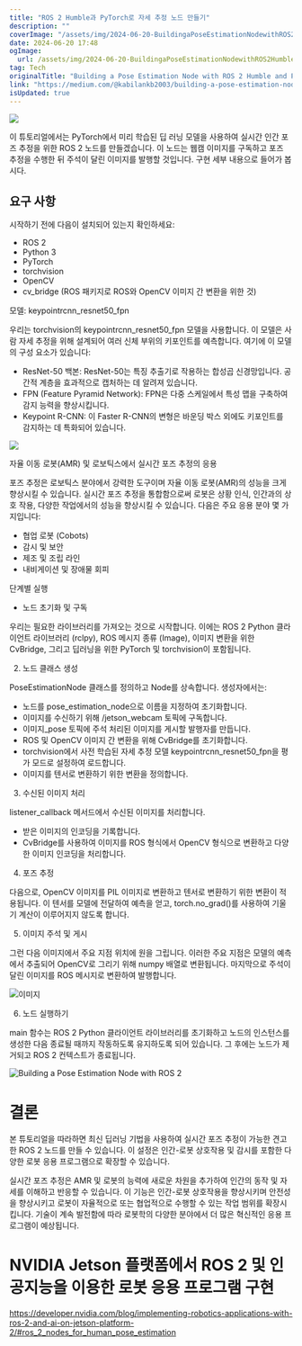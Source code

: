 ```yaml
---
title: "ROS 2 Humble과 PyTorch로 자세 추정 노드 만들기"
description: ""
coverImage: "/assets/img/2024-06-20-BuildingaPoseEstimationNodewithROS2HumbleandPyTorch_0.png"
date: 2024-06-20 17:48
ogImage:
  url: /assets/img/2024-06-20-BuildingaPoseEstimationNodewithROS2HumbleandPyTorch_0.png
tag: Tech
originalTitle: "Building a Pose Estimation Node with ROS 2 Humble and PyTorch"
link: "https://medium.com/@kabilankb2003/building-a-pose-estimation-node-with-ros-2-hu-and-pytorch-0d6a4b71f620"
isUpdated: true
---
```


<img src="/assets/img/2024-06-20-BuildingaPoseEstimationNodewithROS2HumbleandPyTorch_0.png" />

이 튜토리얼에서는 PyTorch에서 미리 학습된 딥 러닝 모델을 사용하여 실시간 인간 포즈 추정을 위한 ROS 2 노드를 만들겠습니다. 이 노드는 웹캠 이미지를 구독하고 포즈 추정을 수행한 뒤 주석이 달린 이미지를 발행할 것입니다. 구현 세부 내용으로 들어가 봅시다.

## 요구 사항

시작하기 전에 다음이 설치되어 있는지 확인하세요:

<!-- cozy-coder - 수평 -->

<ins class="adsbygoogle"
     style="display:block"
     data-ad-client="ca-pub-4877378276818686"
     data-ad-slot="1107185301"
     data-ad-format="auto"
     data-full-width-responsive="true"></ins>

<script>
     (adsbygoogle = window.adsbygoogle || []).push({});
</script>

- ROS 2
- Python 3
- PyTorch
- torchvision
- OpenCV
- cv_bridge (ROS 패키지로 ROS와 OpenCV 이미지 간 변환을 위한 것)

모델: keypointrcnn_resnet50_fpn

우리는 torchvision의 keypointrcnn_resnet50_fpn 모델을 사용합니다. 이 모델은 사람 자세 추정을 위해 설계되어 여러 신체 부위의 키포인트를 예측합니다. 여기에 이 모델의 구성 요소가 있습니다:

- ResNet-50 백본: ResNet-50는 특징 추출기로 작용하는 합성곱 신경망입니다. 공간적 계층을 효과적으로 캡처하는 데 알려져 있습니다.
- FPN (Feature Pyramid Network): FPN은 다중 스케일에서 특성 맵을 구축하여 감지 능력을 향상시킵니다.
- Keypoint R-CNN: 이 Faster R-CNN의 변형은 바운딩 박스 외에도 키포인트를 감지하는 데 특화되어 있습니다.

<!-- cozy-coder - 수평 -->

<ins class="adsbygoogle"
     style="display:block"
     data-ad-client="ca-pub-4877378276818686"
     data-ad-slot="1107185301"
     data-ad-format="auto"
     data-full-width-responsive="true"></ins>

<script>
     (adsbygoogle = window.adsbygoogle || []).push({});
</script>

<img src="https://miro.medium.com/v2/resize:fit:1400/1*LbBdaJJRpnNGRLdKExdzdw.gif" />

자율 이동 로봇(AMR) 및 로보틱스에서 실시간 포즈 추정의 응용

포즈 추정은 로보틱스 분야에서 강력한 도구이며 자율 이동 로봇(AMR)의 성능을 크게 향상시킬 수 있습니다. 실시간 포즈 추정을 통합함으로써 로봇은 상황 인식, 인간과의 상호 작용, 다양한 작업에서의 성능을 향상시킬 수 있습니다. 다음은 주요 응용 분야 몇 가지입니다:

- 협업 로봇 (Cobots)
- 감시 및 보안
- 제조 및 조립 라인
- 내비게이션 및 장애물 회피

<!-- cozy-coder - 수평 -->

<ins class="adsbygoogle"
     style="display:block"
     data-ad-client="ca-pub-4877378276818686"
     data-ad-slot="1107185301"
     data-ad-format="auto"
     data-full-width-responsive="true"></ins>

<script>
     (adsbygoogle = window.adsbygoogle || []).push({});
</script>

단계별 실행

- 노드 초기화 및 구독

우리는 필요한 라이브러리를 가져오는 것으로 시작합니다. 이에는 ROS 2 Python 클라이언트 라이브러리 (rclpy), ROS 메시지 종류 (Image), 이미지 변환을 위한 CvBridge, 그리고 딥러닝을 위한 PyTorch 및 torchvision이 포함됩니다.

2. 노드 클래스 생성

<!-- cozy-coder - 수평 -->

<ins class="adsbygoogle"
     style="display:block"
     data-ad-client="ca-pub-4877378276818686"
     data-ad-slot="1107185301"
     data-ad-format="auto"
     data-full-width-responsive="true"></ins>

<script>
     (adsbygoogle = window.adsbygoogle || []).push({});
</script>

PoseEstimationNode 클래스를 정의하고 Node를 상속합니다. 생성자에서는:

- 노드를 pose_estimation_node으로 이름을 지정하여 초기화합니다.
- 이미지를 수신하기 위해 /jetson_webcam 토픽에 구독합니다.
- 이미지\_pose 토픽에 주석 처리된 이미지를 게시할 발행자를 만듭니다.
- ROS 및 OpenCV 이미지 간 변환을 위해 CvBridge를 초기화합니다.
- torchvision에서 사전 학습된 자세 추정 모델 keypointrcnn_resnet50_fpn을 평가 모드로 설정하여 로드합니다.
- 이미지를 텐서로 변환하기 위한 변환을 정의합니다.

3. 수신된 이미지 처리

listener_callback 메서드에서 수신된 이미지를 처리합니다.

<!-- cozy-coder - 수평 -->

<ins class="adsbygoogle"
     style="display:block"
     data-ad-client="ca-pub-4877378276818686"
     data-ad-slot="1107185301"
     data-ad-format="auto"
     data-full-width-responsive="true"></ins>

<script>
     (adsbygoogle = window.adsbygoogle || []).push({});
</script>

- 받은 이미지의 인코딩을 기록합니다.
- CvBridge를 사용하여 이미지를 ROS 형식에서 OpenCV 형식으로 변환하고 다양한 이미지 인코딩을 처리합니다.

4. 포즈 추정

다음으로, OpenCV 이미지를 PIL 이미지로 변환하고 텐서로 변환하기 위한 변환이 적용됩니다. 이 텐서를 모델에 전달하여 예측을 얻고, torch.no_grad()를 사용하여 기울기 계산이 이루어지지 않도록 합니다.

5. 이미지 주석 및 게시

<!-- cozy-coder - 수평 -->

<ins class="adsbygoogle"
     style="display:block"
     data-ad-client="ca-pub-4877378276818686"
     data-ad-slot="1107185301"
     data-ad-format="auto"
     data-full-width-responsive="true"></ins>

<script>
     (adsbygoogle = window.adsbygoogle || []).push({});
</script>

그런 다음 이미지에서 주요 지점 위치에 원을 그립니다. 이러한 주요 지점은 모델의 예측에서 추출되어 OpenCV로 그리기 위해 numpy 배열로 변환됩니다. 마지막으로 주석이 달린 이미지를 ROS 메시지로 변환하여 발행합니다.

![이미지](/assets/img/2024-06-20-BuildingaPoseEstimationNodewithROS2HumbleandPyTorch_1.png)

6. 노드 실행하기

main 함수는 ROS 2 Python 클라이언트 라이브러리를 초기화하고 노드의 인스턴스를 생성한 다음 종료될 때까지 작동하도록 유지하도록 되어 있습니다. 그 후에는 노드가 제거되고 ROS 2 컨텍스트가 종료됩니다.

<!-- cozy-coder - 수평 -->

<ins class="adsbygoogle"
     style="display:block"
     data-ad-client="ca-pub-4877378276818686"
     data-ad-slot="1107185301"
     data-ad-format="auto"
     data-full-width-responsive="true"></ins>

<script>
     (adsbygoogle = window.adsbygoogle || []).push({});
</script>

![Building a Pose Estimation Node with ROS 2](/assets/img/2024-06-20-BuildingaPoseEstimationNodewithROS2HumbleandPyTorch_2.png)

# 결론

본 튜토리얼을 따라하면 최신 딥러닝 기법을 사용하여 실시간 포즈 추정이 가능한 견고한 ROS 2 노드를 만들 수 있습니다. 이 설정은 인간-로봇 상호작용 및 감시를 포함한 다양한 로봇 응용 프로그램으로 확장할 수 있습니다.

실시간 포즈 추정은 AMR 및 로봇의 능력에 새로운 차원을 추가하여 인간의 동작 및 자세를 이해하고 반응할 수 있습니다. 이 기능은 인간-로봇 상호작용을 향상시키며 안전성을 향상시키고 로봇이 자율적으로 또는 협업적으로 수행할 수 있는 작업 범위를 확장시킵니다. 기술이 계속 발전함에 따라 로봇학의 다양한 분야에서 더 많은 혁신적인 응용 프로그램이 예상됩니다.

<!-- cozy-coder - 수평 -->

<ins class="adsbygoogle"
     style="display:block"
     data-ad-client="ca-pub-4877378276818686"
     data-ad-slot="1107185301"
     data-ad-format="auto"
     data-full-width-responsive="true"></ins>

<script>
     (adsbygoogle = window.adsbygoogle || []).push({});
</script>

# NVIDIA Jetson 플랫폼에서 ROS 2 및 인공지능을 이용한 로봇 응용 프로그램 구현

https://developer.nvidia.com/blog/implementing-robotics-applications-with-ros-2-and-ai-on-jetson-platform-2/#ros_2_nodes_for_human_pose_estimation
